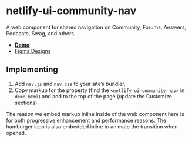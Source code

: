 # netlify-ui-community-nav

A web component for shared navigation on Community, Forums, Answers, Podcasts, Swag, and others.

* [**Demo**](https://netlify-ui-community-nav.netlify.app/demo.html)
* [Figma Designs](https://www.figma.com/file/D7YIl02a4P2W0LKur2Nxbw/Community-2.0---navigation?node-id=112%3A5&viewport=-849%2C-3011%2C1)

## Implementing

1. Add `nav.js` and `nav.css` to your site’s bundler.
2. Copy markup for the property (find the `<netlify-ui-community-nav>` in `demo.html`) and add to the top of the page (update the Customize sections)

The reason we embed markup inline inside of the web component here is for both progressive enhancement and performance reasons. The hamburger icon is also embedded inline to animate the transition when opened.